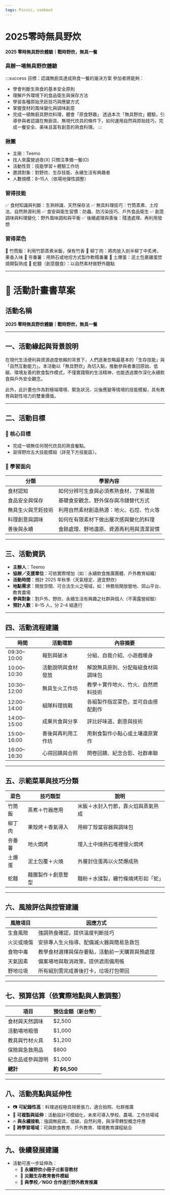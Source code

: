 ```yaml
---
tags: Picnic, cookout 
---
```


# 2025零時無具野炊
**2025 零時無具野炊體驗｜戰時野炊，無具一餐**

### 具辦一場無具野炊體驗

:::success
目標：認識無廚具達成熟食一餐的幾決方案
參加者將能夠：
* 學會判斷生熟食的基本安全原則
* 理解戶外環境下的食品衛生與保存方法
* 學習各種原始烹飪技巧與應變方式
* 掌握食材的風味變化與調味創意
* 完成一頓無廚具野炊料理，體會「原食野趣」
透過本次「無具野炊」體驗，引導參與者認識在無廚具、無現代炊具的條件下，如何運用自然與原始技巧，完成一餐安全、美味且富有創意的熟食料理。
:::

### 揪團
* 主揪：Teemo
* 找人來露營過夜(X) 只關注準備一餐(O)
* 活動性質：技能學習＋體驗工作坊
* 邀請對象：對野炊、生存技能、永續生活有興趣者
* 人數規模：8–15人（依場地彈性調整）


### 習得技能
✅ 食材知識與判斷：生熟辨識、天然保存法
✅ 無具料理技巧：竹筒蒸煮、土焢法、自然熱源利用
✅ 食安與衛生習慣：防蟲、防污染技巧、戶外食品衛生
✅ 創意調味與料理變化：野外風味調和與平衡
✅ 後續處理與善後：殘渣處理、再利用發想

### 習得菜色
🍚 竹筒飯：利用竹節蒸煮米飯，保有竹香
🍊 柳丁肉：將肉放入剖半柳丁中炙烤，果香入味
🍠 夯番薯：用熱石或地焢方式製作軟糯番薯
🥚 土爆蛋：泥土包裹雞蛋焚燒開裂熟成
🍜 蛇麵（創意麵食）：以自然素材做野外麵點

---


# 📄 活動計畫書草案
## 活動名稱  
**2025 零時無具野炊體驗｜戰時野炊，無具一餐**

---

## 一、活動緣起與背景說明

在現代生活便利與資源過度依賴的背景下，人們逐漸忽略最基本的「生存技能」與「自然互動能力」。本活動以「無具野炊」為切入點，推動參與者重回原始、低碳、環境友善的飲食製作模式，不僅實踐簡約生活精神，也能透過實作深化永續飲食與戶外安全觀念。

此外，此計畫也作為對極端環境、緊急狀況、災後應變等情境的技能模擬，具有教育與韌性培力的雙重價值。

---

## 二、活動目標

### 🔸 核心目標
- 完成一頓無任何現代炊具的熟食餐點。
- 習得野炊五大技能模組（詳見下方技能區）。

### 🔸 學習面向

| 分類              | 學習內容                                    |
|-------------------|---------------------------------------------|
| 食材認知          | 如何分辨可生食與必須煮熟食材，了解風險      |
| 食品安全與保存    | 基礎食安觀念、野外保存與冷鏈替代方式        |
| 無具生火與烹飪技術| 利用自然素材創造熱源：地火、石焢、竹火等   |
| 料理創意與調味    | 如何在有限素材下做出層次感與變化的料理      |
| 善後與永續        | 食餘處理、野地還原、資源再利用與清潔習慣    |

---

## 三、活動資訊

- **主辦人**：Teemo  
- **協辦／支援單位**：可依實際增加（如：永續飲食推廣團體、戶外教育組織）  
- **活動時間**：預計 2025 年秋季（天氣穩定、適宜野炊）  
- **地點需求**：開放空間、可合法生火之場域，如：林務局開放營地、郊山平台、教育農場  
- **參與對象**：對戶外、野炊、永續生活有興趣之社群與個人（不需露營經驗）  
- **預計人數**：8–15 人，分 2–4 組進行

---

## 四、活動流程建議

| 時間         | 活動環節                 | 內容摘要                                 |
|--------------|--------------------------|------------------------------------------|
| 09:30–10:00 | 報到與破冰               | 分組、自我介紹、小遊戲暖身               |
| 10:00–10:30 | 活動說明與食材發放       | 解說無具原則、分配每組食材與調味包       |
| 10:30–12:00 | 無具生火工作坊           | 教學＋實作地火、竹火、自然燃料技術       |
| 12:00–14:00 | 組隊料理挑戰             | 各組製作指定菜色，並可自由搭配創作       |
| 14:00–15:00 | 成果共食與分享           | 評比好味道、創意與技術                   |
| 15:00–16:00 | 善後與再利用工作坊       | 用剩食製作小點心或土壤還原實作           |
| 16:00–16:30 | 心得回饋與合照           | 問卷回饋、紀念合影、社群串聯              |

---

## 五、示範菜單與技巧分類

| 菜色      | 技巧類型         | 說明                               |
|-----------|------------------|------------------------------------|
| 竹筒飯    | 蒸煮＋竹器應用   | 米飯＋水封入竹節，靠火焰與蒸氣熟成 |
| 柳丁肉    | 果殼烤＋香氣導入 | 用柳丁殼當容器與調味包             |
| 夯番薯    | 地火燜烤         | 埋入土中燒熱石堆裡慢火燜烤         |
| 土爆蛋    | 泥土包覆＋火燒   | 外層封住蛋再以火焚爆成熟           |
| 蛇麵      | 麵團製作＋創意整型| 麵粉＋水揉製，纏竹條燒烤形如「蛇」 |

---

## 六、風險評估與控管建議

| 風險項目     | 因應方式                                          |
|--------------|---------------------------------------------------|
| 生食風險     | 強調熟食確認，提供溫度判斷技巧                     |
| 火災或燒傷   | 安排專人生火指導、配備滅火器與簡易急救包            |
| 食物中毒     | 教學食材選擇與保存要點，活動前一天購買與預處理     |
| 天氣因素     | 備案場地與取消政策，提供遮雨備用帳                   |
| 野地垃圾     | 所有組別需完成善後打卡，垃圾打包帶回                |

---

## 七、預算估算（依實際地點與人數調整）

| 項目               | 預估金額（新台幣） |
|--------------------|-------------------|
| 食材與天然調味     | $2,500            |
| 活動場地租借       | $1,000            |
| 教具與竹材火具     | $1,200            |
| 保險與急救用品     | $800              |
| 紀念品或參與證明   | $1,000            |
| **總計**           | **約 $6,500**     |

---

## 八、活動亮點與延伸性

- 📷 **可紀錄性高**：料理過程極具視覺張力，適合拍照、社群推廣  
- 🌱 **可複製與延伸**：活動設計可模組化，未來可導入學校、農場、工作坊場域  
- 🔥 **與永續接軌**：強調無廚具、低碳、自然利用，與淨零轉型概念呼應  
- 🧠 **跨學習場域**：可與飲食教育、戶外教育、環境教育課程結合  

---

## 九、後續發展建議

- 活動可進一步延伸為：
  - 🌿 **永續野炊小冊子**或**影音教材**
  - 🧭 **災難生存教育套件模組**
  - 🤝 **與學校／NGO 合作進行野外教育推廣**

---

